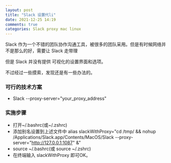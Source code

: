 ```yaml
---
layout: post
title: "Slack 设置代li"
date: 2021-12-25 14:19
comments: true
categories: Slack proxy mac linux 
---
```



Slack 作为一个不错的团队协作沟通工具，被很多的团队采用。但是有时候网络并不是那么的好，需要让 Slack 走带理

但是 Slack 并没有提供 可视化的设置界面和选项。

不过经过一些摸索，发现还是有一些办法的。

<!--more-->

### 可行的技术方案
  * Slack --proxy-server="your_proxy_address"


### 实施步骤
  * 打开~/.bashrc(或~/.zshrc)
  * 添加别名设置到上述文件中  alias slackWithProxy="cd /tmp/ && nohup /Applications/Slack.app/Contents/MacOS/Slack --proxy-server="http://127.0.0.1:1087" &"
  * source ~/.bashrc(或 source ~/.zshrc)
  * 在终端输入 slackWithProxy 即可OK。

